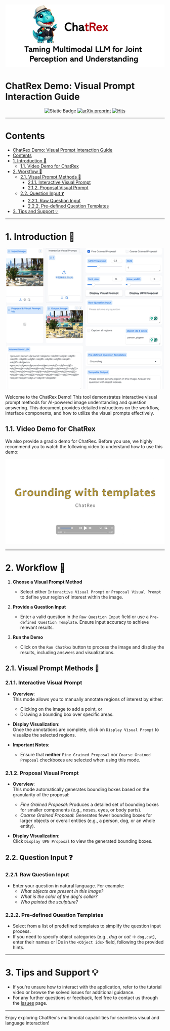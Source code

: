 <div align=center>
  <img src="../assets/teaser.jpg" width=800 >
</div>



# ChatRex Demo: Visual Prompt Interaction Guide
<div align=center>

![Static Badge](https://img.shields.io/badge/Chat-Rex-red) [![arXiv preprint](https://img.shields.io/badge/arxiv_2403.14610-blue%3Flog%3Darxiv)](https://arxiv.org/pdf/2403.14610.pdf)  [![Hits](https://hits.seeyoufarm.com/api/count/incr/badge.svg?url=https%3A%2F%2Fgithub.com%2FIDEA-Research%2FChatRex&count_bg=%2379C83D&title_bg=%23F4A6A6&icon=waze.svg&icon_color=%23E7E7E7&title=VISITORS&edge_flat=false)](https://hits.seeyoufarm.com)

</div>

---

# Contents
- [ChatRex Demo: Visual Prompt Interaction Guide](#chatrex-demo-visual-prompt-interaction-guide)
- [Contents](#contents)
- [1. Introduction 📖](#1-introduction-)
  - [1.1. Video Demo for ChatRex](#11-video-demo-for-chatrex)
- [2. Workflow 🚀](#2-workflow-)
  - [2.1. Visual Prompt Methods 🎤](#21-visual-prompt-methods-)
    - [2.1.1. Interactive Visual Prompt](#211-interactive-visual-prompt)
    - [2.1.2. Proposal Visual Prompt](#212-proposal-visual-prompt)
  - [2.2. Question Input ❓](#22-question-input-)
    - [2.2.1. Raw Question Input](#221-raw-question-input)
    - [2.2.2. Pre-defined Question Templates](#222-pre-defined-question-templates)
- [3. Tips and Support 💡](#3-tips-and-support-)

---
# 1. Introduction 📖
<div align=center>
  <img src="../assets/chatrex_gradio.jpg" width=500 >
</div>

Welcome to the ChatRex Demo! This tool demonstrates interactive visual prompt methods for AI-powered image understanding and question answering. This document provides detailed instructions on the workflow, interface components, and how to utilize the visual prompts effectively.


## 1.1. Video Demo for ChatRex
We also provide a gradio demo for ChatRex. Before you use, we highly recommend you to watch the following video to understand how to use this demo:

[![Video Name](../assets/video_cover.jpg)](https://github.com/user-attachments/assets/945e192f-59e3-4c84-8615-20343378279a)



---

# 2. Workflow 🚀

1. **Choose a Visual Prompt Method**  
   - Select either `Interactive Visual Prompt` or `Proposal Visual Prompt` to define your region of interest within the image.

2. **Provide a Question Input**  
   - Enter a valid question in the `Raw Question Input` field or use a `Pre-defined Question Template`. Ensure input accuracy to achieve relevant results.

3. **Run the Demo**  
   - Click on the `Run ChatRex` button to process the image and display the results, including answers and visualizations.


## 2.1. Visual Prompt Methods 🎤

### 2.1.1. Interactive Visual Prompt
- **Overview**:  
  This mode allows you to manually annotate regions of interest by either:  
  - Clicking on the image to add a point, or  
  - Drawing a bounding box over specific areas.  

- **Display Visualization**:  
  Once the annotations are complete, click on `Display Visual Prompt` to visualize the selected regions.

- **Important Notes**:  
  - Ensure that **neither** `Fine Grained Proposal` nor `Coarse Grained Proposal` checkboxes are selected when using this mode.


### 2.1.2. Proposal Visual Prompt
- **Overview**:  
  This mode automatically generates bounding boxes based on the granularity of the proposal:
  - *Fine Grained Proposal*: Produces a detailed set of bounding boxes for smaller components (e.g., noses, eyes, or body parts).
  - *Coarse Grained Proposal*: Generates fewer bounding boxes for larger objects or overall entities (e.g., a person, dog, or an whole entity).

- **Display Visualization**:  
  Click `Display UPN Proposal` to view the generated bounding boxes.

## 2.2. Question Input ❓

### 2.2.1. Raw Question Input
- Enter your question in natural language. For example:  
  - *What objects are present in this image?*  
  - *What is the color of the dog's collar?*
  - *Who painted the sculpture?*  

### 2.2.2. Pre-defined Question Templates
- Select from a list of predefined templates to simplify the question input process.  
- If you need to specify object categories (e.g., *dog* or *cat* -> `dog,cat`), enter their names or IDs in the `<Object ids>` field, following the provided hints.

---


# 3. Tips and Support 💡

- If you're unsure how to interact with the application, refer to the tutorial video or browse the solved issues for additional guidance.
- For any further questions or feedback, feel free to contact us through the [Issues](https://huggingface.co/IDEA-Research/ChatRex-7B/issues) page.

---
Enjoy exploring ChatRex's multimodal capabilities for seamless visual and language interaction!
